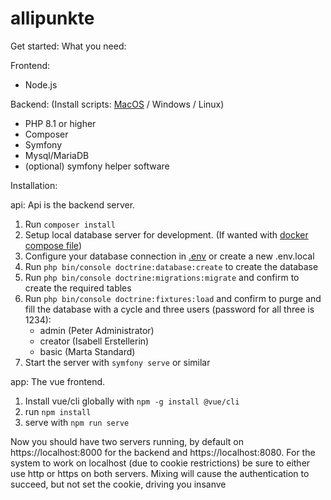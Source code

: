 # allipunkte

Get started:
What you need:

Frontend:

- Node.js

Backend: (Install scripts: [MacOS](setup/brew_install_script.sh) / Windows / Linux)

- PHP 8.1 or higher
- Composer
- Symfony
- Mysql/MariaDB
- (optional) symfony helper software

Installation:

api: Api is the backend server.

1. Run `composer install`
2. Setup local database server for development. (If wanted with [docker compose file](setup/docker-compose.yaml))
3. Configure your database connection in [.env](api/.env) or create a new .env.local
4. Run `php bin/console doctrine:database:create` to create the database
5. Run `php bin/console doctrine:migrations:migrate` and confirm to create the required tables
6. Run `php bin/console doctrine:fixtures:load` and confirm to purge and fill the database with a cycle and three users (password for all three is 1234):
    - admin (Peter Administrator)
    - creator (Isabell Erstellerin)
    - basic (Marta Standard)
7. Start the server with `symfony serve` or similar

app: The vue frontend.

1. Install vue/cli globally with `npm -g install @vue/cli`
2. run `npm install`
3. serve with `npm run serve`

Now you should have two servers running, by default on https://localhost:8000 for the backend and https://localhost:8080.
For the system to work on localhost (due to cookie restrictions) be sure to either use http or https on both servers.
Mixing will cause the authentication to succeed, but not set the cookie, driving you insanve
